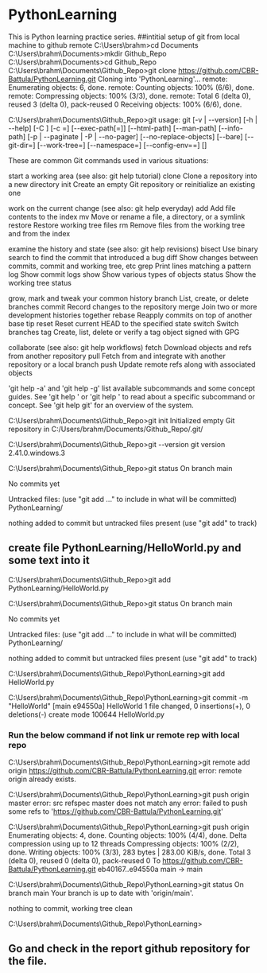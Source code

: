 # PythonLearning
This is Python learning practice series.
##intitial setup of git from local machine to github remote
C:\Users\brahm>cd Documents
C:\Users\brahm\Documents>mkdir Github_Repo
C:\Users\brahm\Documents>cd Github_Repo
C:\Users\brahm\Documents\Github_Repo>git clone https://github.com/CBR-Battula/PythonLearning.git
Cloning into 'PythonLearning'...
remote: Enumerating objects: 6, done.
remote: Counting objects: 100% (6/6), done.
remote: Compressing objects: 100% (3/3), done.
remote: Total 6 (delta 0), reused 3 (delta 0), pack-reused 0
Receiving objects: 100% (6/6), done.

C:\Users\brahm\Documents\Github_Repo>git
usage: git [-v | --version] [-h | --help] [-C <path>] [-c <name>=<value>]
           [--exec-path[=<path>]] [--html-path] [--man-path] [--info-path]
           [-p | --paginate | -P | --no-pager] [--no-replace-objects] [--bare]
           [--git-dir=<path>] [--work-tree=<path>] [--namespace=<name>]
           [--config-env=<name>=<envvar>] <command> [<args>]

These are common Git commands used in various situations:

start a working area (see also: git help tutorial)
   clone     Clone a repository into a new directory
   init      Create an empty Git repository or reinitialize an existing one

work on the current change (see also: git help everyday)
   add       Add file contents to the index
   mv        Move or rename a file, a directory, or a symlink
   restore   Restore working tree files
   rm        Remove files from the working tree and from the index

examine the history and state (see also: git help revisions)
   bisect    Use binary search to find the commit that introduced a bug
   diff      Show changes between commits, commit and working tree, etc
   grep      Print lines matching a pattern
   log       Show commit logs
   show      Show various types of objects
   status    Show the working tree status

grow, mark and tweak your common history
   branch    List, create, or delete branches
   commit    Record changes to the repository
   merge     Join two or more development histories together
   rebase    Reapply commits on top of another base tip
   reset     Reset current HEAD to the specified state
   switch    Switch branches
   tag       Create, list, delete or verify a tag object signed with GPG

collaborate (see also: git help workflows)
   fetch     Download objects and refs from another repository
   pull      Fetch from and integrate with another repository or a local branch
   push      Update remote refs along with associated objects

'git help -a' and 'git help -g' list available subcommands and some
concept guides. See 'git help <command>' or 'git help <concept>'
to read about a specific subcommand or concept.
See 'git help git' for an overview of the system.

C:\Users\brahm\Documents\Github_Repo>git init
Initialized empty Git repository in C:/Users/brahm/Documents/Github_Repo/.git/

C:\Users\brahm\Documents\Github_Repo>git --version
git version 2.41.0.windows.3

C:\Users\brahm\Documents\Github_Repo>git status
On branch main

No commits yet

Untracked files:
  (use "git add <file>..." to include in what will be committed)
        PythonLearning/

nothing added to commit but untracked files present (use "git add" to track)
## create file PythonLearning/HelloWorld.py and some text into it

C:\Users\brahm\Documents\Github_Repo>git add PythonLearning/HelloWorld.py

C:\Users\brahm\Documents\Github_Repo>git status
On branch main

No commits yet

Untracked files:
  (use "git add <file>..." to include in what will be committed)
        PythonLearning/

nothing added to commit but untracked files present (use "git add" to track)

C:\Users\brahm\Documents\Github_Repo\PythonLearning>git add HelloWorld.py

C:\Users\brahm\Documents\Github_Repo\PythonLearning>git commit -m "HelloWorld"
[main e94550a] HelloWorld
 1 file changed, 0 insertions(+), 0 deletions(-)
 create mode 100644 HelloWorld.py
### Run the below command if not link ur remote rep with local repo
C:\Users\brahm\Documents\Github_Repo\PythonLearning>git remote add origin https://github.com/CBR-Battula/PythonLearning.git
error: remote origin already exists.

C:\Users\brahm\Documents\Github_Repo\PythonLearning>git push origin master
error: src refspec master does not match any
error: failed to push some refs to 'https://github.com/CBR-Battula/PythonLearning.git'

C:\Users\brahm\Documents\Github_Repo\PythonLearning>git push origin
Enumerating objects: 4, done.
Counting objects: 100% (4/4), done.
Delta compression using up to 12 threads
Compressing objects: 100% (2/2), done.
Writing objects: 100% (3/3), 283 bytes | 283.00 KiB/s, done.
Total 3 (delta 0), reused 0 (delta 0), pack-reused 0
To https://github.com/CBR-Battula/PythonLearning.git
   eb40167..e94550a  main -> main

C:\Users\brahm\Documents\Github_Repo\PythonLearning>git status
On branch main
Your branch is up to date with 'origin/main'.

nothing to commit, working tree clean

C:\Users\brahm\Documents\Github_Repo\PythonLearning>

## Go and check in the report github repository for the file.
